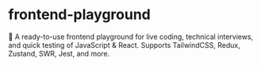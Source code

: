 # frontend-playground
🚀 A ready-to-use frontend playground for live coding, technical interviews, and quick testing of JavaScript &amp; React. Supports TailwindCSS, Redux, Zustand, SWR, Jest, and more.
